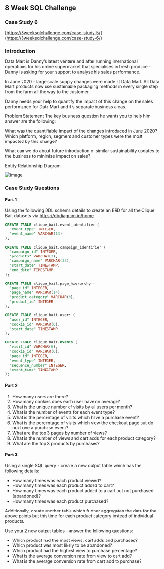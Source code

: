 ## 8 Week SQL Challenge

### Case Study 6

[https://8weeksqlchallenge.com/case-study-5/](https://8weeksqlchallenge.com/case-study-6/)

### Introduction

Data Mart is Danny’s latest venture and after running international operations for his online supermarket that specialises in fresh produce - Danny is asking for your support to analyse his sales performance.

In June 2020 - large scale supply changes were made at Data Mart. All Data Mart products now use sustainable packaging methods in every single step from the farm all the way to the customer.

Danny needs your help to quantify the impact of this change on the sales performance for Data Mart and it’s separate business areas.

Problem Statement
The key business question he wants you to help him answer are the following:

What was the quantifiable impact of the changes introduced in June 2020? Which platform, region, segment and customer types were the most impacted by this change? 

What can we do about future introduction of similar sustainability updates to the business to minimise impact on sales?

Entity Relationship Diagram

![image](https://user-images.githubusercontent.com/12231066/205488308-ae388089-9cd7-4a6c-86ce-247c6aac23dc.png)

### Case Study Questions

#### Part 1

Using the following DDL schema details to create an ERD for all the Clique Bait datasets via https://dbdiagram.io/home.

```sql
CREATE TABLE clique_bait.event_identifier (
  "event_type" INTEGER,
  "event_name" VARCHAR(13)
);

CREATE TABLE clique_bait.campaign_identifier (
  "campaign_id" INTEGER,
  "products" VARCHAR(3),
  "campaign_name" VARCHAR(33),
  "start_date" TIMESTAMP,
  "end_date" TIMESTAMP
);

CREATE TABLE clique_bait.page_hierarchy (
  "page_id" INTEGER,
  "page_name" VARCHAR(14),
  "product_category" VARCHAR(9),
  "product_id" INTEGER
);

CREATE TABLE clique_bait.users (
  "user_id" INTEGER,
  "cookie_id" VARCHAR(6),
  "start_date" TIMESTAMP
);

CREATE TABLE clique_bait.events (
  "visit_id" VARCHAR(6),
  "cookie_id" VARCHAR(6),
  "page_id" INTEGER,
  "event_type" INTEGER,
  "sequence_number" INTEGER,
  "event_time" TIMESTAMP
);
```

#### Part 2

1. How many users are there?
2. How many cookies does each user have on average?
3. What is the unique number of visits by all users per month?
4. What is the number of events for each event type?
5. What is the percentage of visits which have a purchase event?
6. What is the percentage of visits which view the checkout page but do not have a purchase event?
7. What are the top 3 pages by number of views?
8. What is the number of views and cart adds for each product category?
9. What are the top 3 products by purchases?

#### Part 3

Using a single SQL query - create a new output table which has the following details:

- How many times was each product viewed?
- How many times was each product added to cart?
- How many times was each product added to a cart but not purchased (abandoned)?
- How many times was each product purchased?

Additionally, create another table which further aggregates the data for the above points but this time for each product category instead of individual products.

Use your 2 new output tables - answer the following questions:

- Which product had the most views, cart adds and purchases?
- Which product was most likely to be abandoned?
- Which product had the highest view to purchase percentage?
- What is the average conversion rate from view to cart add?
- What is the average conversion rate from cart add to purchase?
